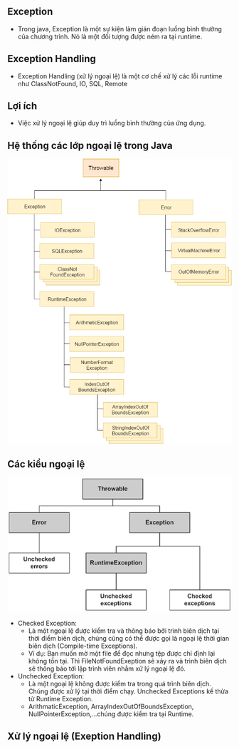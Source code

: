 ## Exception

- Trong java, Exception là một sự kiện làm gián đoạn luồng bình thường của chương trình. Nó là một đối tượng được ném ra tại runtime.

## Exception Handling

- Exception Handling (xử lý ngoại lệ) là một cơ chế xử lý các lỗi runtime như ClassNotFound, IO, SQL, Remote

## Lợi ích

- Việc xử lý ngoại lệ giúp duy trì luồng bình thường của ứng dụng.

## Hệ thống các lớp ngoại lệ trong Java

![alt text](image.png)

## Các kiểu ngoại lệ

![alt text](image-1.png)

- Checked Exception:
  - Là một ngoại lệ được kiểm tra và thông báo bởi trình biên dịch tại thời điểm biên dịch, chúng cũng có thể được gọi là ngoại lệ thời gian biên dịch (Compile-time Exceptions).
  - Ví dụ: Bạn muốn mở một file để đọc nhưng tệp được chỉ định lại không tồn tại. Thì FileNotFoundExeption sẻ xảy ra và trình biên dịch sẽ thông báo tới lập trình viên nhằm xử lý ngoại lệ đó.
- Unchecked Exception:
  - Là một ngoại lệ không được kiểm tra trong quá trình biên dịch. Chúng được xử lý tại thời điểm chạy. Unchecked Exceptions kế thừa từ Runtime Exception.
  - ArithmaticException, ArrayIndexOutOfBoundsException, NullPointerException,…chúng được kiểm tra tại Runtime.

## Xử lý ngoại lệ (Exeption Handling)

